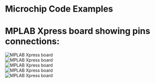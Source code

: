 # Microchip Code Examples

# MPLAB Xpress board showing pins connections:

![MPLAB Xpress board](https://s3-eu-west-1.amazonaws.com/microchip/MPLABXpress.png)<br>
![MPLAB Xpress board](https://s3-eu-west-1.amazonaws.com/microchip/application.png)<br>
![MPLAB Xpress board](https://s3-eu-west-1.amazonaws.com/microchip/EMC1001.png)<br>
![MPLAB Xpress board](https://s3-eu-west-1.amazonaws.com/microchip/mikrobus.png)<br>
![MPLAB Xpress board](https://s3-eu-west-1.amazonaws.com/microchip/programmer.png)<br>
